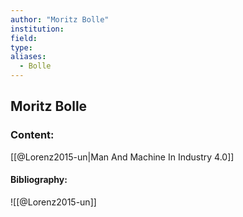 ```yaml
---
author: "Moritz Bolle"
institution:
field:
type:
aliases:
  - Bolle
---
```


## Moritz Bolle

### Content:
[[@Lorenz2015-un|Man And Machine In Industry 4.0]]

#### Bibliography:

![[@Lorenz2015-un]]